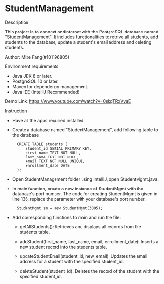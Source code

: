 # StudentManagement
Description

This project is to connect andinteract with the PostgreSQL database named "StudentManagement". It includes functionalities to retrive all
students, add students to the database, update a student's email address and deleting students.

Author: Mike Fang(#101196805)

Environment requirements
- Java JDK 8 or later.
- PostgreSQL 10 or later.
- Maven for dependency management.
- Java IDE (IntelliJ Recommended)

Demo Link: https://www.youtube.com/watch?v=0skqTRxVvaE

Instruction
- Have all the apps required installed.

- Create a database named "StudentManagement", add following table to the database

		CREATE TABLE students (
  			student_id SERIAL PRIMARY KEY,
  			first_name TEXT NOT NULL,
			last_name TEXT NOT NULL,
			email TEXT NOT NULL UNIQUE,
			enrollment_date DATE
		);

- Open StudentManagement folder using IntelliJ, open StudentMgmt.java.

- In main function, create a new instance of StudentMgmt with the database's port number. The code for creating StudentMgmt is given in line 136, replace 
  the parameter with your database's port number.

		StudentMgmt sm = new StudentMgmt(3005);

- Add corresponding functions to main and run the file:
	- getAllStudents(): Retrieves and displays all records from the students table.
  
	- addStudent(first_name, last_name, email, enrollment_date): Inserts a new student record into the students table.
  
	- updateStudentEmail(student_id, new_email): Updates the email address for a student with the specified student_id.
  
	- deleteStudent(student_id): Deletes the record of the student with the specified student_id.
